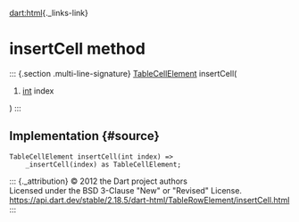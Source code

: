 [dart:html](../../dart-html/dart-html-library){._links-link}

insertCell method
=================

::: {.section .multi-line-signature}
[TableCellElement](../tablecellelement-class) insertCell(

1.  [int](../../dart-core/int-class) index

)
:::

Implementation {#source}
--------------

``` {.language-dart data-language="dart"}
TableCellElement insertCell(int index) =>
    _insertCell(index) as TableCellElement;
```

::: {._attribution}
© 2012 the Dart project authors\
Licensed under the BSD 3-Clause \"New\" or \"Revised\" License.\
<https://api.dart.dev/stable/2.18.5/dart-html/TableRowElement/insertCell.html>
:::
